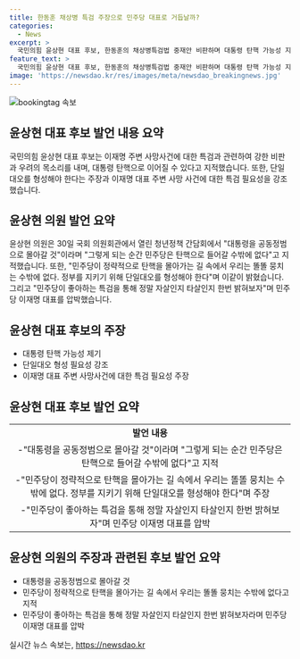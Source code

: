 ```yaml
---
title: 한동훈 채상병 특검 주장으로 민주당 대표로 거듭날까?
categories:
  - News
excerpt: >
  국민의힘 윤상현 대표 후보, 한동훈의 채상병특검법 중재안 비판하며 대통령 탄핵 가능성 지적. 민주당의 탄핵 시도에 대응하며 우리는 단일대오 형성해야 한다고 강조. 이재명 대표 주변 사망사건에 대한 특검 필요성을 강조하며 민주당의 정략적 탄핵에 대비해야 한다고 주장.
feature_text: >
  국민의힘 윤상현 대표 후보, 한동훈의 채상병특검법 중재안 비판하며 대통령 탄핵 가능성 지적. 민주당의 탄핵 시도에 대응하며 우리는 단일대오 형성해야 한다고 강조. 이재명 대표 주변 사망사건에 대한 특검 필요성을 강조하며 민주당의 정략적 탄핵에 대비해야 한다고 주장.
image: 'https://newsdao.kr/res/images/meta/newsdao_breakingnews.jpg'
---
```


<p><img src="https://newsdao.kr/res/images/meta/newsdao_breakingnews.jpg" alt="bookingtag 속보" /></p>

<h2 data-ke-size="size26">윤상현 대표 후보 발언 내용 요약</h2>

<p data-ke-size="size16">국민의힘 윤상현 대표 후보는 이재명 주변 사망사건에 대한 특검과 관련하여 강한 비판과 우려의 목소리를 내며, 대통령 탄핵으로 이어질 수 있다고 지적했습니다. 또한, 단일대오를 형성해야 한다는 주장과 이재명 대표 주변 사망 사건에 대한 특검 필요성을 강조했습니다.</p>

<h2 data-ke-size="size26">윤상현 의원 발언 요약</h2>

<p data-ke-size="size16">윤상현 의원은 30일 국회 의원회관에서 열린 청년정책 간담회에서 "대통령을 공동정범으로 몰아갈 것"이라며 "그렇게 되는 순간 민주당은 탄핵으로 들어갈 수밖에 없다"고 지적했습니다. 또한, "민주당이 정략적으로 탄핵을 몰아가는 길 속에서 우리는 똘똘 뭉치는 수밖에 없다. 정부를 지키기 위해 단일대오를 형성해야 한다"며 이같이 밝혔습니다. 그리고 "민주당이 좋아하는 특검을 통해 정말 자살인지 타살인지 한번 밝혀보자"며 민주당 이재명 대표를 압박했습니다.</p>

<h2 data-ke-size="size26">윤상현 대표 후보의 주장</h2>

<ul data-ke-size="size16">
  <li>대통령 탄핵 가능성 제기</li>
  <li>단일대오 형성 필요성 강조</li>
  <li>이재명 대표 주변 사망사건에 대한 특검 필요성 주장</li>
</ul>

<h2 data-ke-size="size26">윤상현 대표 후보 발언 요약</h2>

<table>
  <tr>
    <td style="text-align: center; height: 17px;"><b>발언 내용</b></td>
  </tr>
  <tr>
    <td style="text-align: center; height: 17px;">-"대통령을 공동정범으로 몰아갈 것"이라며 "그렇게 되는 순간 민주당은 탄핵으로 들어갈 수밖에 없다"고 지적</td>
  </tr>
  <tr>
    <td style="text-align: center; height: 17px;">-"민주당이 정략적으로 탄핵을 몰아가는 길 속에서 우리는 똘똘 뭉치는 수밖에 없다. 정부를 지키기 위해 단일대오를 형성해야 한다"며 주장</td>
  </tr>
  <tr>
    <td style="text-align: center; height: 17px;">-"민주당이 좋아하는 특검을 통해 정말 자살인지 타살인지 한번 밝혀보자"며 민주당 이재명 대표를 압박</td>
  </tr>
</table>

<h2 data-ke-size="size26">윤상현 의원의 주장과 관련된 후보 발언 요약</h2>

<ul data-ke-size="size16">
  <li>대통령을 공동정범으로 몰아갈 것</li>
  <li>민주당이 정략적으로 탄핵을 몰아가는 길 속에서 우리는 똘똘 뭉치는 수밖에 없다고 지적</li>
  <li>민주당이 좋아하는 특검을 통해 정말 자살인지 타살인지 한번 밝혀보자라며 민주당 이재명 대표를 압박</li>
</ul>
실시간 뉴스 속보는, <a href="https://newsdao.kr" rel="dofollow">https://newsdao.kr</a>


